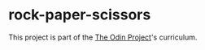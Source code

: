 # rock-paper-scissors
This project is part of the <a href="https://www.theodinproject.com/lessons/ruby-sub-strings">The Odin Project</a>'s curriculum.
